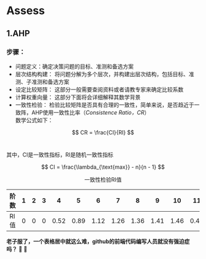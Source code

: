 # Assess
## 1.AHP
### 步骤：
- 问题定义：确定决策问题的目标、准测和备选方案
- 层次结构构建： 将问题分解为多个层次，并构建出层次结构，包括目标、准测、子准测和备选方案
- 设定比较矩阵： 这部分一般需要查阅资料或者请教专家来确定比较系数
- 计算权重向量： 这部分下面将会详细解释其数学背景
- 一致性检验： 检验比较矩阵是否具有合理的一致性，简单来说，是否趋近于一致阵，AHP使用一致性比率（*Consistence Ratio，CR*）<br>
数学公式如下：

$$
CR = \frac{CI}{RI}
$$ <br>

其中，CI是一致性指标，RI是随机一致性指标

$$
CI = \frac{\lambda_{\text{max}} - n}{n - 1}
$$

<p align="center">一致性检验RI值</p>

 | 阶数 | 1   | 2   | 3   | 4    | 5    | 6    | 7    | 8    | 9    | 10   | 11   | 12   | 13   | 14   | 15   |  
 |------|-----|-----|-----|------|------|------|------|------|------|------|------|------|------|------|------|  
 | RI值 | 0   | 0   | 0   | 0.52 | 0.89 | 1.12 | 1.26 | 1.36 | 1.41 | 1.46 | 0.49 | 0.52 | 1.54 | 1.56 | 1.58 |  

**老子服了，一个表格居中就这么难，github的前端代码编写人员就没有强迫症吗？** :slightly_smiling_face:  :vomiting_face:





               
